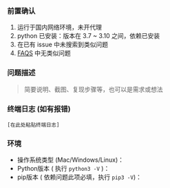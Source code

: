 ### 前置确认

1. 运行于国内网络环境，未开代理
2.  python 已安装：版本在 3.7 ~ 3.10 之间，依赖已安装
3. 在已有 issue 中未搜索到类似问题
4. [FAQS](https://github.com/shennandong/chatgpt-on-wechat/wiki/FAQs) 中无类似问题


### 问题描述

> 简要说明、截图、复现步骤等，也可以是需求或想法




### 终端日志 (如有报错)

```
[在此处粘贴终端日志]
```



### 环境

 - 操作系统类型  (Mac/Windows/Linux)：
 - Python版本  ( 执行 `python3 -V` )：                      
 - pip版本  ( 依赖问题此项必填，执行 `pip3 -V`)：
